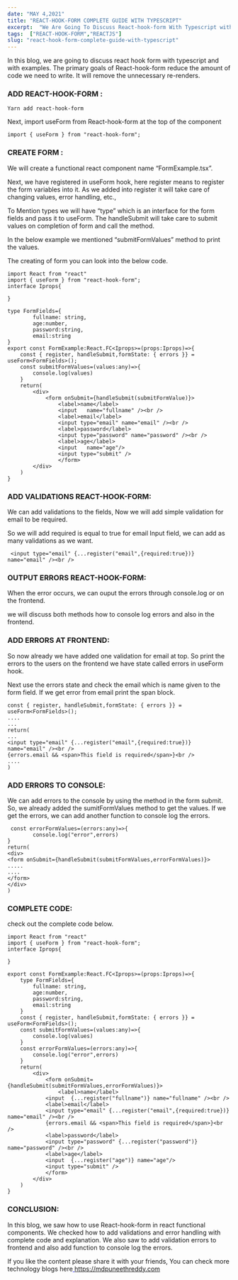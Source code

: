 ```yaml
---
date: "MAY 4,2021"
title: "REACT-HOOK-FORM COMPLETE GUIDE WITH TYPESCRIPT"
excerpt:  "We Are Going To Discuss React-hook-form With Typescript with Validations, Error Handling in React Components With Complete Code And ..."
tags:  ["REACT-HOOK-FORM","REACTJS"]
slug: "react-hook-form-complete-guide-with-typescript"
---
```

In this blog, we are going to discuss react hook form with typescript and with examples. The primary goals of React-hook-form reduce the amount of code we need to write. It will remove the unnecessary re-renders.

### ADD REACT-HOOK-FORM :
```
Yarn add react-hook-form
```

Next, import useForm from React-hook-form at the top of the component
```
import { useForm } from "react-hook-form";
```

### CREATE FORM :
We will create a functional react component name “FormExample.tsx”.

Next, we have registered in useForm hook, here register means to register the form variables into it. As we added into register it will take care of changing values, error handling, etc.,

To Mention types we will have “type” which is an interface for the form fields and pass it to useForm. The handleSubmit will take care to submit values on completion of form and call the method.

In the below example we mentioned “submitFormValues” method to print the values.

The creating of form you can look into the below code.
```
import React from "react"
import { useForm } from "react-hook-form";
interface Iprops{

}

type FormFields={
        fullname: string,
        age:number,
        password:string,
        email:string
}
export const FormExample:React.FC<Iprops>=(props:Iprops)=>{
    const { register, handleSubmit,formState: { errors }} = useForm<FormFields>();
    const submitFormValues=(values:any)=>{
        console.log(values)
    }
    return(
        <div>
            <form onSubmit={handleSubmit(submitFormValue)}>
                <label>name</label>
                <input   name="fullname" /><br />
                <label>email</label>
                <input type="email" name="email" /><br />
                <label>password</label>
                <input type="password" name="password" /><br />
                <label>age</label>
                <input   name="age"/>
                <input type="submit" />
                </form>
        </div>
    )
}
```

### ADD VALIDATIONS REACT-HOOK-FORM:
We can add validations to the fields, Now we will add simple validation for email to be required.

So we will add required is equal to true for email Input field, we can add as many validations as we want.
```
 <input type="email" {...register("email",{required:true})} name="email" /><br />
```

### OUTPUT ERRORS REACT-HOOK-FORM:
When the error occurs, we can ouput the errors through console.log or on the frontend.

we will discuss both methods how to console log errors and also in the frontend.

### ADD ERRORS AT FRONTEND:
So now already we have added one validation for email at top. So print the errors to the users on the frontend we have state called errors in useForm hook.

Next use the errors state and check the email which is name given to the form field. If we get error from email print the span block.
```
const { register, handleSubmit,formState: { errors }} = useForm<FormFields>();
....
...
return(
...
<input type="email" {...register("email",{required:true})} name="email" /><br />
{errors.email && <span>This field is required</span>}<br />
....
)
```

### ADD ERRORS TO CONSOLE:
We can add errors to the console by using the method in the form submit. So, we already added the sumitFormValues method to get the values. If we get the errors, we can add another function to console log the errors.
```
 const errorFormValues=(errors:any)=>{
        console.log("error",errors)
}
return(
<div>
<form onSubmit={handleSubmit(submitFormValues,errorFormValues)}>
.....
....
</form>
</div>
)
```

### COMPLETE CODE:
check out the complete code below.
```
import React from "react"
import { useForm } from "react-hook-form";
interface Iprops{

}

export const FormExample:React.FC<Iprops>=(props:Iprops)=>{
    type FormFields={
        fullname: string,
        age:number,
        password:string,
        email:string
    }
    const { register, handleSubmit,formState: { errors }} = useForm<FormFields>();
    const submitFormValues=(values:any)=>{
        console.log(values)
    }
    const errorFormValues=(errors:any)=>{
        console.log("error",errors)
    }
    return(
        <div>
            <form onSubmit={handleSubmit(submitFormValues,errorFormValues)}>
                <label>name</label>
            <input  {...register("fullname")} name="fullname" /><br />
            <label>email</label>
            <input type="email" {...register("email",{required:true})} name="email" /><br />
            {errors.email && <span>This field is required</span>}<br />
            <label>password</label>
            <input type="password" {...register("password")} name="password" /><br />
            <label>age</label>
            <input  {...register("age")} name="age"/>
            <input type="submit" />
            </form>
        </div>
    )
}
```

### CONCLUSION:
In this blog, we saw how to use React-hook-form in react functional components. We checked how to add validations and error handling with complete code and explanation. We also saw to add validation errors to frontend and also add function to console log the errors.


If you like the content please share it with your friends, You can check more technology blogs here<a style="color: blue" href=" https://mdpuneethreddy.com"> https://mdpuneethreddy.com</a>